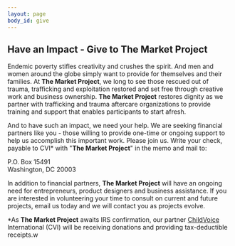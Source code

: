 ```yaml
---
layout: page
body_id: give
---
```

## Have an Impact - Give to The Market Project

Endemic poverty stifles creativity and crushes the spirit. And men and women around the globe simply want to provide for themselves and their families. At **The Market Project**, we long to see those rescued out of trauma, trafficking and exploitation restored and set free through creative work and business ownership. **The Market Project** restores dignity as we partner with trafficking and trauma aftercare organizations to provide training and support that enables participants to start afresh.

And to have such an impact, we need your help. We are seeking financial partners like you - those willing to provide one-time or ongoing support to help us accomplish this important work. Please join us. Write your check, payable to CVI* with "**The Market Project**" in the memo and mail to:

P.O. Box 15491<br />
Washington, DC 20003

In addition to financial partners, **The Market Project** will have an ongoing need for entrepreneurs, product designers and business assistance. If you are interested in volunteering your time to consult on current and future projects, email us today and we will contact you as projects evolve.

\*As **The Market Project** awaits IRS confirmation, our partner [ChildVoice](http://childvoiceintl.org/) International (CVI) will be receiving donations and providing tax-deductible receipts.w
